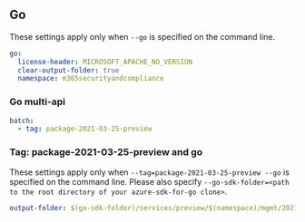 ## Go

These settings apply only when `--go` is specified on the command line.

``` yaml $(go)
go:
  license-header: MICROSOFT_APACHE_NO_VERSION
  clear-output-folder: true
  namespace: m365securityandcompliance
```

### Go multi-api

``` yaml $(go) && $(multiapi)
batch:
  - tag: package-2021-03-25-preview
```

### Tag: package-2021-03-25-preview and go

These settings apply only when `--tag=package-2021-03-25-preview --go` is specified on the command line.
Please also specify `--go-sdk-folder=<path to the root directory of your azure-sdk-for-go clone>`.

``` yaml $(tag)=='package-2021-03-25-preview' && $(go)
output-folder: $(go-sdk-folder)/services/preview/$(namespace)/mgmt/2021-03-25-preview/$(namespace)
```